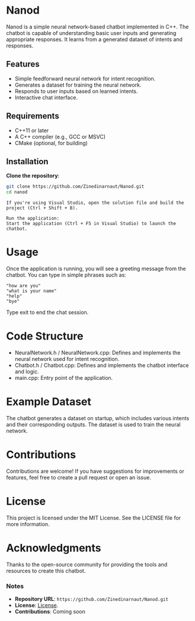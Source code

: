 # Nanod

Nanod is a simple neural network-based chatbot implemented in C++. The chatbot is capable of understanding basic user inputs and generating appropriate responses. It learns from a generated dataset of intents and responses.

## Features

- Simple feedforward neural network for intent recognition.
- Generates a dataset for training the neural network.
- Responds to user inputs based on learned intents.
- Interactive chat interface.

## Requirements

- C++11 or later
- A C++ compiler (e.g., GCC or MSVC)
- CMake (optional, for building)

## Installation

**Clone the repository**:
   ```bash
   git clone https://github.com/Zinedinarnaut/Nanod.git
   cd nanod
```   
   
```Build the project:
If you're using Visual Studio, open the solution file and build the project (Ctrl + Shift + B). 
```

```
Run the application:
Start the application (Ctrl + F5 in Visual Studio) to launch the chatbot.
```
# Usage
Once the application is running, you will see a greeting message from the chatbot.
You can type in simple phrases such as:
```"hello"
"how are you"
"what is your name"
"help"
"bye"
```
Type exit to end the chat session.

# Code Structure

- NeuralNetwork.h / NeuralNetwork.cpp: Defines and implements the neural network used for intent recognition.
- Chatbot.h / Chatbot.cpp: Defines and implements the chatbot interface and logic.
- main.cpp: Entry point of the application.

# Example Dataset
The chatbot generates a dataset on startup, which includes various intents and their corresponding outputs. The dataset is used to train the neural network.

# Contributions
Contributions are welcome! If you have suggestions for improvements or features, feel free to create a pull request or open an issue.

# License
This project is licensed under the MIT License. See the LICENSE file for more information.

# Acknowledgments
Thanks to the open-source community for providing the tools and resources to create this chatbot.

### Notes

- **Repository URL**: `https://github.com/Zinedinarnaut/Nanod.git`
- **License**: [License](https://github.com/Zinedinarnaut/Nanod/blob/master/LICENSE.txt).
- **Contributions**: Coming soon
